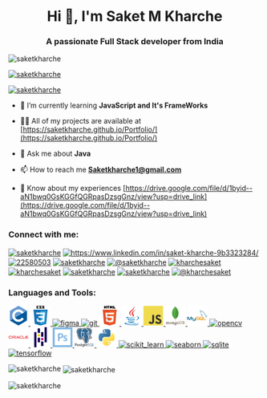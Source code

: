 <h1 align="center">Hi 👋, I'm Saket M Kharche</h1>
<h3 align="center">A passionate Full Stack developer from India</h3>

<p align="left"> <img src="https://komarev.com/ghpvc/?username=saketkharche&label=Profile%20views&color=0e75b6&style=flat" alt="saketkharche" /> </p>

<p align="left"> <a href="https://github.com/ryo-ma/github-profile-trophy"><img src="https://github-profile-trophy.vercel.app/?username=saketkharche" alt="saketkharche" /></a> </p>

<p align="left"> <a href="https://twitter.com/saketkharche" target="blank"><img src="https://img.shields.io/twitter/follow/saketkharche?logo=twitter&style=for-the-badge" alt="saketkharche" /></a> </p>

- 🌱 I’m currently learning **JavaScript and It's FrameWorks**

- 👨‍💻 All of my projects are available at [https://saketkharche.github.io/Portfolio/](https://saketkharche.github.io/Portfolio/)

- 💬 Ask me about **Java**

- 📫 How to reach me **Saketkharche1@gmail.com**

- 📄 Know about my experiences [https://drive.google.com/file/d/1byid--aN1bwq0GsKGGfQGRpasDzsgGnz/view?usp=drive_link](https://drive.google.com/file/d/1byid--aN1bwq0GsKGGfQGRpasDzsgGnz/view?usp=drive_link)

<h3 align="left">Connect with me:</h3>
<p align="left">
<a href="https://twitter.com/saketkharche" target="blank"><img align="center" src="https://raw.githubusercontent.com/rahuldkjain/github-profile-readme-generator/master/src/images/icons/Social/twitter.svg" alt="saketkharche" height="30" width="40" /></a>
<a href="https://linkedin.com/in/https://www.linkedin.com/in/saket-kharche-9b3323284/" target="blank"><img align="center" src="https://raw.githubusercontent.com/rahuldkjain/github-profile-readme-generator/master/src/images/icons/Social/linked-in-alt.svg" alt="https://www.linkedin.com/in/saket-kharche-9b3323284/" height="30" width="40" /></a>
<a href="https://stackoverflow.com/users/22580503" target="blank"><img align="center" src="https://raw.githubusercontent.com/rahuldkjain/github-profile-readme-generator/master/src/images/icons/Social/stack-overflow.svg" alt="22580503" height="30" width="40" /></a>
<a href="https://kaggle.com/saketkharche" target="blank"><img align="center" src="https://raw.githubusercontent.com/rahuldkjain/github-profile-readme-generator/master/src/images/icons/Social/kaggle.svg" alt="saketkharche" height="30" width="40" /></a>
<a href="https://hashnode.com/@saketkharche" target="blank"><img align="center" src="https://raw.githubusercontent.com/rahuldkjain/github-profile-readme-generator/master/src/images/icons/Social/hashnode.svg" alt="@saketkharche" height="30" width="40" /></a>
<a href="https://www.codechef.com/users/kharchesaket" target="blank"><img align="center" src="https://cdn.jsdelivr.net/npm/simple-icons@3.1.0/icons/codechef.svg" alt="kharchesaket" height="30" width="40" /></a>
<a href="https://www.hackerrank.com/kharchesaket" target="blank"><img align="center" src="https://raw.githubusercontent.com/rahuldkjain/github-profile-readme-generator/master/src/images/icons/Social/hackerrank.svg" alt="kharchesaket" height="30" width="40" /></a>
<a href="https://codeforces.com/profile/saketkharche" target="blank"><img align="center" src="https://raw.githubusercontent.com/rahuldkjain/github-profile-readme-generator/master/src/images/icons/Social/codeforces.svg" alt="saketkharche" height="30" width="40" /></a>
<a href="https://www.leetcode.com/saketkharche" target="blank"><img align="center" src="https://raw.githubusercontent.com/rahuldkjain/github-profile-readme-generator/master/src/images/icons/Social/leet-code.svg" alt="saketkharche" height="30" width="40" /></a>
<a href="https://www.hackerearth.com/@kharchesaket" target="blank"><img align="center" src="https://raw.githubusercontent.com/rahuldkjain/github-profile-readme-generator/master/src/images/icons/Social/hackerearth.svg" alt="@kharchesaket" height="30" width="40" /></a>
</p>

<h3 align="left">Languages and Tools:</h3>
<p align="left"> <a href="https://www.cprogramming.com/" target="_blank" rel="noreferrer"> <img src="https://raw.githubusercontent.com/devicons/devicon/master/icons/c/c-original.svg" alt="c" width="40" height="40"/> </a> <a href="https://www.w3schools.com/css/" target="_blank" rel="noreferrer"> <img src="https://raw.githubusercontent.com/devicons/devicon/master/icons/css3/css3-original-wordmark.svg" alt="css3" width="40" height="40"/> </a> <a href="https://www.figma.com/" target="_blank" rel="noreferrer"> <img src="https://www.vectorlogo.zone/logos/figma/figma-icon.svg" alt="figma" width="40" height="40"/> </a> <a href="https://git-scm.com/" target="_blank" rel="noreferrer"> <img src="https://www.vectorlogo.zone/logos/git-scm/git-scm-icon.svg" alt="git" width="40" height="40"/> </a> <a href="https://www.w3.org/html/" target="_blank" rel="noreferrer"> <img src="https://raw.githubusercontent.com/devicons/devicon/master/icons/html5/html5-original-wordmark.svg" alt="html5" width="40" height="40"/> </a> <a href="https://www.java.com" target="_blank" rel="noreferrer"> <img src="https://raw.githubusercontent.com/devicons/devicon/master/icons/java/java-original.svg" alt="java" width="40" height="40"/> </a> <a href="https://developer.mozilla.org/en-US/docs/Web/JavaScript" target="_blank" rel="noreferrer"> <img src="https://raw.githubusercontent.com/devicons/devicon/master/icons/javascript/javascript-original.svg" alt="javascript" width="40" height="40"/> </a> <a href="https://www.mongodb.com/" target="_blank" rel="noreferrer"> <img src="https://raw.githubusercontent.com/devicons/devicon/master/icons/mongodb/mongodb-original-wordmark.svg" alt="mongodb" width="40" height="40"/> </a> <a href="https://www.mysql.com/" target="_blank" rel="noreferrer"> <img src="https://raw.githubusercontent.com/devicons/devicon/master/icons/mysql/mysql-original-wordmark.svg" alt="mysql" width="40" height="40"/> </a> <a href="https://opencv.org/" target="_blank" rel="noreferrer"> <img src="https://www.vectorlogo.zone/logos/opencv/opencv-icon.svg" alt="opencv" width="40" height="40"/> </a> <a href="https://www.oracle.com/" target="_blank" rel="noreferrer"> <img src="https://raw.githubusercontent.com/devicons/devicon/master/icons/oracle/oracle-original.svg" alt="oracle" width="40" height="40"/> </a> <a href="https://pandas.pydata.org/" target="_blank" rel="noreferrer"> <img src="https://raw.githubusercontent.com/devicons/devicon/2ae2a900d2f041da66e950e4d48052658d850630/icons/pandas/pandas-original.svg" alt="pandas" width="40" height="40"/> </a> <a href="https://www.photoshop.com/en" target="_blank" rel="noreferrer"> <img src="https://raw.githubusercontent.com/devicons/devicon/master/icons/photoshop/photoshop-line.svg" alt="photoshop" width="40" height="40"/> </a> <a href="https://www.postgresql.org" target="_blank" rel="noreferrer"> <img src="https://raw.githubusercontent.com/devicons/devicon/master/icons/postgresql/postgresql-original-wordmark.svg" alt="postgresql" width="40" height="40"/> </a> <a href="https://www.python.org" target="_blank" rel="noreferrer"> <img src="https://raw.githubusercontent.com/devicons/devicon/master/icons/python/python-original.svg" alt="python" width="40" height="40"/> </a> <a href="https://scikit-learn.org/" target="_blank" rel="noreferrer"> <img src="https://upload.wikimedia.org/wikipedia/commons/0/05/Scikit_learn_logo_small.svg" alt="scikit_learn" width="40" height="40"/> </a> <a href="https://seaborn.pydata.org/" target="_blank" rel="noreferrer"> <img src="https://seaborn.pydata.org/_images/logo-mark-lightbg.svg" alt="seaborn" width="40" height="40"/> </a> <a href="https://www.sqlite.org/" target="_blank" rel="noreferrer"> <img src="https://www.vectorlogo.zone/logos/sqlite/sqlite-icon.svg" alt="sqlite" width="40" height="40"/> </a> <a href="https://www.tensorflow.org" target="_blank" rel="noreferrer"> <img src="https://www.vectorlogo.zone/logos/tensorflow/tensorflow-icon.svg" alt="tensorflow" width="40" height="40"/> </a> </p>

<p><img align="left" src="https://github-readme-stats.vercel.app/api/top-langs?username=saketkharche&show_icons=true&locale=en&layout=compact" alt="saketkharche" /></p>

<p>&nbsp;<img align="center" src="https://github-readme-stats.vercel.app/api?username=saketkharche&show_icons=true&locale=en" alt="saketkharche" /></p>

<p><img align="center" src="https://github-readme-streak-stats.herokuapp.com/?user=saketkharche&" alt="saketkharche" /></p>

